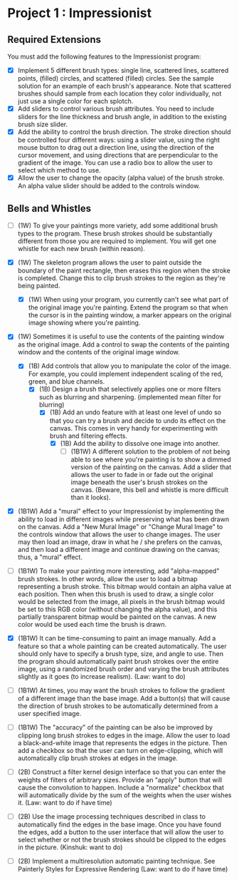 # Project 1 : Impressionist

## Required Extensions
You must add the following features to the Impressionist program:

- [x]  Implement 5 different brush types: single line, scattered lines, scattered points, (filled) circles, and scattered (filled) circles. See the sample solution for an example of each brush's appearance. Note that scattered brushes should sample from each location they color individually, not just use a single color for each splotch.
- [x]  Add sliders to control various brush attributes. You need to include sliders for the line thickness and brush angle, in addition to the existing brush size slider.
- [x]  Add the ability to control the brush direction. The stroke direction should be controlled four different ways: using a slider value, using the right mouse button to drag out a direction line, using the direction of the cursor movement, and using directions that are perpendicular to the gradient of the image. You can use a radio box to allow the user to select which method to use.
- [x]  Allow the user to change the opacity (alpha value) of the brush stroke. An alpha value slider should be added to the controls window. 

## Bells and Whistles

- [ ]  (1W) To give your paintings more variety, add some additional brush types to the program. These brush strokes should be substantially different from those you are required to implement. You will get one whistle for each new brush (within reason). 
- [x]  (1W) The skeleton program allows the user to paint outside the boundary of the paint rectangle, then erases this region when the stroke is completed. Change this to clip brush strokes to the region as they're being painted. 

    - [x]  (1W) When using your program, you currently can't see what part of the original image you're painting. Extend the program so that when the cursor is in the painting window, a marker appears on the original image showing where you're painting. 
- [x]  (1W) Sometimes it is useful to use the contents of the painting window as the original image. Add a control to swap the contents of the painting window and the contents of the original image window. 
    - [x]  (1B) Add controls that allow you to manipulate the color of the image. For example, you could implement independent scaling of the red, green, and blue channels.
        - [x] (1B) Design a brush that selectively applies one or more filters such as blurring and sharpening. (implemented mean filter for blurring)
            - [x] (1B) Add an undo feature with at least one level of undo so that you can try a brush and decide to undo its effect on the canvas. This comes in very handy for experimenting with brush and filtering effects. 
                - [x] (1B) Add the ability to dissolve one image into another.
                    - [ ] (1B1W) A different solution to the problem of not being able to see where you're painting is to show a dimmed version of the painting on the canvas. Add a slider that allows the user to fade in or fade out the original image beneath the user's brush strokes on the canvas. (Beware, this bell and whistle is more difficult than it looks). 
- [x] (1B1W) Add a "mural" effect to your Impressionist by implementing the ability to load in different images while preserving what has been drawn on the canvas. Add a "New Mural Image" or "Change Mural Image" to the controls window that allows the user to change images. The user may then load an image, draw in what he / she prefers on the canvas, and then load a different image and continue drawing on the canvas; thus, a "mural" effect.
- [ ] (1B1W) To make your painting more interesting, add "alpha-mapped" brush strokes. In other words, allow the user to load a bitmap representing a brush stroke. This bitmap would contain an alpha value at each position. Then when this brush is used to draw, a single color would be selected from the image, all pixels in the brush bitmap would be set to this RGB color (without changing the alpha value), and this partially transparent bitmap would be painted on the canvas. A new color would be used each time the brush is drawn. 
- [x] (1B1W) It can be time-consuming to paint an image manually. Add a feature so that a whole painting can be created automatically. The user should only have to specify a brush type, size, and angle to use. Then the program should automatically paint brush strokes over the entire image, using a randomized brush order and varying the brush attributes slightly as it goes (to increase realism). (Law: want to do)
- [ ] (1B1W) At times, you may want the brush strokes to follow the gradient of a different image than the base image. Add a button(s) that will cause the direction of brush strokes to be automatically determined from a user specified image. 
- [ ] (1B1W) The "accuracy" of the painting can be also be improved by clipping long brush strokes to edges in the image. Allow the user to load a black-and-white image that represents the edges in the picture. Then add a checkbox so that the user can turn on edge-clipping, which will automatically clip brush strokes at edges in the image. 
- [ ] (2B) Construct a filter kernel design interface so that you can enter the weights of filters of arbitrary sizes. Provide an "apply" button that will cause the convolution to happen. Include a "normalize" checkbox that will automatically divide by the sum of the weights when the user wishes it. (Law: want to do if have time)
- [ ] (2B) Use the image processing techniques described in class to automatically find the edges in the base image. Once you have found the edges, add a button to the user interface that will allow the user to select whether or not the brush strokes should be clipped to the edges in the picture. (Kinshuk: want to do)
- [ ] (2B) Implement a multiresolution automatic painting technique. See Painterly Styles for Expressive Rendering (Law: want to do if have time)

